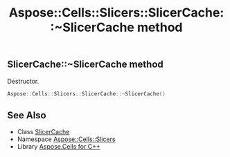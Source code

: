 ﻿---
title: Aspose::Cells::Slicers::SlicerCache::~SlicerCache method
linktitle: ~SlicerCache
second_title: Aspose.Cells for C++ API Reference
description: 'Aspose::Cells::Slicers::SlicerCache::~SlicerCache method. Destructor in C++.'
type: docs
weight: 200
url: /cpp/aspose.cells.slicers/slicercache/~slicercache/
---
## SlicerCache::~SlicerCache method


Destructor.

```cpp
Aspose::Cells::Slicers::SlicerCache::~SlicerCache()
```

## See Also

* Class [SlicerCache](../)
* Namespace [Aspose::Cells::Slicers](../../)
* Library [Aspose.Cells for C++](../../../)

